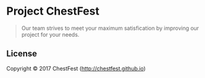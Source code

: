 Project ChestFest
=============
>Our team strives to meet your maximum satisfication by improving our project for your needs.

License
---------
Copyright © 2017 ChestFest (http://chestfest.github.io)

